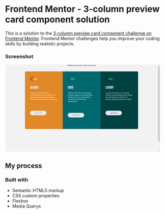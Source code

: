 # Frontend Mentor - 3-column preview card component solution

This is a solution to the [3-column preview card component challenge on Frontend Mentor](https://www.frontendmentor.io/challenges/3column-preview-card-component-pH92eAR2-). Frontend Mentor challenges help you improve your coding skills by building realistic projects.

### Screenshot

![3 cards](images/screenshot.png)

## My process

### Built with

- Semantic HTML5 markup
- CSS custom properties
- Flexbox
- Media Querys
